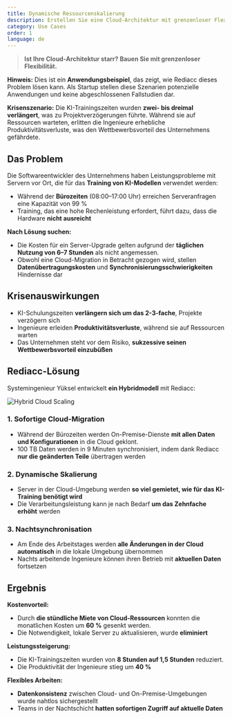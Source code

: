 ```yaml
---
title: Dynamische Ressourcenskalierung
description: Erstellen Sie eine Cloud-Architektur mit grenzenloser Flexibilität für KI-Training und dynamische Workloads.
category: Use Cases
order: 1
language: de
---
```


> **Ist Ihre Cloud-Architektur starr? Bauen Sie mit grenzenloser Flexibilität.**

**Hinweis:** Dies ist ein **Anwendungsbeispiel**, das zeigt, wie Rediacc dieses Problem lösen kann. Als Startup stellen diese Szenarien potenzielle Anwendungen und keine abgeschlossenen Fallstudien dar.

**Krisenszenario:** Die KI-Trainingszeiten wurden **zwei- bis dreimal verlängert**, was zu Projektverzögerungen führte. Während sie auf Ressourcen warteten, erlitten die Ingenieure erhebliche Produktivitätsverluste, was den Wettbewerbsvorteil des Unternehmens gefährdete.

## Das Problem

Die Softwareentwickler des Unternehmens haben Leistungsprobleme mit Servern vor Ort, die für das **Training von KI-Modellen** verwendet werden: 
* Während der **Bürozeiten** (08:00–17:00 Uhr) erreichen Serveranfragen eine Kapazität von 99 % 
* Training, das eine hohe Rechenleistung erfordert, führt dazu, dass die Hardware **nicht ausreicht**

**Nach Lösung suchen:** 
* Die Kosten für ein Server-Upgrade gelten aufgrund der **täglichen Nutzung von 6–7 Stunden** als nicht angemessen. 
* Obwohl eine Cloud-Migration in Betracht gezogen wird, stellen **Datenübertragungskosten** und **Synchronisierungsschwierigkeiten** Hindernisse dar

## Krisenauswirkungen

* KI-Schulungszeiten **verlängern sich um das 2-3-fache**, Projekte verzögern sich 
* Ingenieure erleiden **Produktivitätsverluste**, während sie auf Ressourcen warten 
* Das Unternehmen steht vor dem Risiko, **sukzessive seinen Wettbewerbsvorteil einzubüßen**

## Rediacc-Lösung

Systemingenieur Yüksel entwickelt **ein Hybridmodell** mit Rediacc:

![Hybrid Cloud Scaling](/img/hybrid-cloud-scaling.svg)

### 1. **Sofortige Cloud-Migration** 
* Während der Bürozeiten werden On-Premise-Dienste **mit allen Daten und Konfigurationen** in die Cloud geklont. 
* 100 TB Daten werden in 9 Minuten synchronisiert, indem dank Rediacc **nur die geänderten Teile** übertragen werden

### 2. **Dynamische Skalierung** 
* Server in der Cloud-Umgebung werden **so viel gemietet, wie für das KI-Training benötigt wird** 
* Die Verarbeitungsleistung kann je nach Bedarf **um das Zehnfache erhöht** werden

### 3. **Nachtsynchronisation** 
* Am Ende des Arbeitstages werden **alle Änderungen in der Cloud** **automatisch** in die lokale Umgebung übernommen 
* Nachts arbeitende Ingenieure können ihren Betrieb mit **aktuellen Daten** fortsetzen

## Ergebnis

**Kostenvorteil:** 
* Durch **die stündliche Miete von Cloud-Ressourcen** konnten die monatlichen Kosten um **60 %** gesenkt werden. 
* Die Notwendigkeit, lokale Server zu aktualisieren, wurde **eliminiert**

**Leistungssteigerung:** 
* Die KI-Trainingszeiten wurden von **8 Stunden auf 1,5 Stunden** reduziert. 
* Die Produktivität der Ingenieure stieg um **40 %**

**Flexibles Arbeiten:** 
* **Datenkonsistenz** zwischen Cloud- und On-Premise-Umgebungen wurde nahtlos sichergestellt 
* Teams in der Nachtschicht **hatten sofortigen Zugriff auf aktuelle Daten**